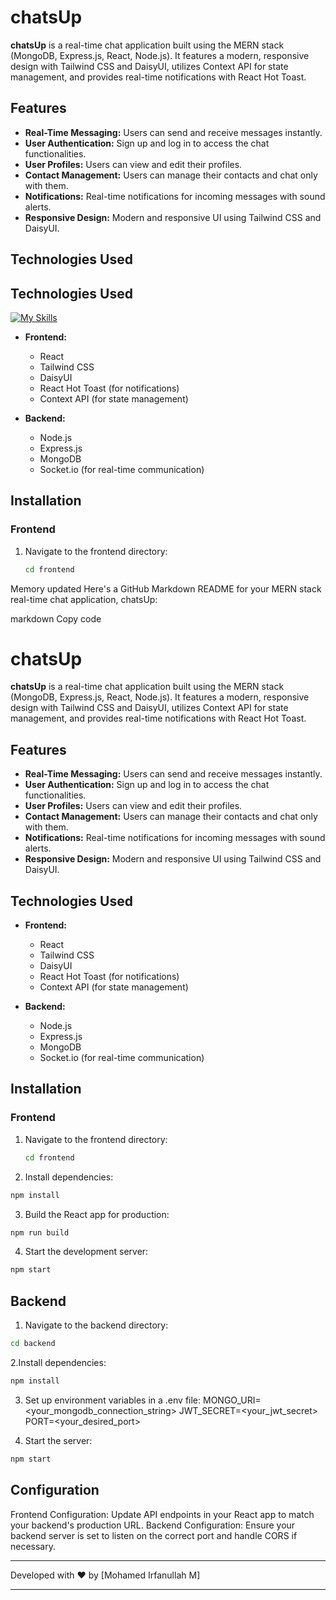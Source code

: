 # chatsUp

**chatsUp** is a real-time chat application built using the MERN stack (MongoDB, Express.js, React, Node.js). It features a modern, responsive design with Tailwind CSS and DaisyUI, utilizes Context API for state management, and provides real-time notifications with React Hot Toast.

## Features

- **Real-Time Messaging:** Users can send and receive messages instantly.
- **User Authentication:** Sign up and log in to access the chat functionalities.
- **User Profiles:** Users can view and edit their profiles.
- **Contact Management:** Users can manage their contacts and chat only with them.
- **Notifications:** Real-time notifications for incoming messages with sound alerts.
- **Responsive Design:** Modern and responsive UI using Tailwind CSS and DaisyUI.

## Technologies Used


## Technologies Used

[![My Skills](https://skillicons.dev/icons?i=js,html,css,tailwind,react,nodejs,express,mongodb,postman,git,github)](https://skillicons.dev)


- **Frontend:** 
  - React
  - Tailwind CSS
  - DaisyUI
  - React Hot Toast (for notifications)
  - Context API (for state management)

- **Backend:**
  - Node.js
  - Express.js
  - MongoDB
  - Socket.io (for real-time communication)

## Installation

### Frontend

1. Navigate to the frontend directory:
   ```bash
   cd frontend

Memory updated
Here's a GitHub Markdown README for your MERN stack real-time chat application, chatsUp:

markdown
Copy code
# chatsUp

**chatsUp** is a real-time chat application built using the MERN stack (MongoDB, Express.js, React, Node.js). It features a modern, responsive design with Tailwind CSS and DaisyUI, utilizes Context API for state management, and provides real-time notifications with React Hot Toast.

## Features

- **Real-Time Messaging:** Users can send and receive messages instantly.
- **User Authentication:** Sign up and log in to access the chat functionalities.
- **User Profiles:** Users can view and edit their profiles.
- **Contact Management:** Users can manage their contacts and chat only with them.
- **Notifications:** Real-time notifications for incoming messages with sound alerts.
- **Responsive Design:** Modern and responsive UI using Tailwind CSS and DaisyUI.

## Technologies Used

- **Frontend:** 
  - React
  - Tailwind CSS
  - DaisyUI
  - React Hot Toast (for notifications)
  - Context API (for state management)

- **Backend:**
  - Node.js
  - Express.js
  - MongoDB
  - Socket.io (for real-time communication)

## Installation

### Frontend

1. Navigate to the frontend directory:
   ```bash
   cd frontend
2. Install dependencies:

```bash
npm install
```
3. Build the React app for production:
```bash
npm run build
```
4. Start the development server:
```bash
npm start
```

## Backend

1. Navigate to the backend directory:
```bash
cd backend
```

2.Install dependencies:
```bash
npm install
```

3. Set up environment variables in a .env file:
MONGO_URI=<your_mongodb_connection_string>
JWT_SECRET=<your_jwt_secret>
PORT=<your_desired_port>

4. Start the server:

```bash
npm start
```

## Configuration
Frontend Configuration: Update API endpoints in your React app to match your backend's production URL.
Backend Configuration: Ensure your backend server is set to listen on the correct port and handle CORS if necessary.


___

Developed with ❤️ by [Mohamed Irfanullah M]

___